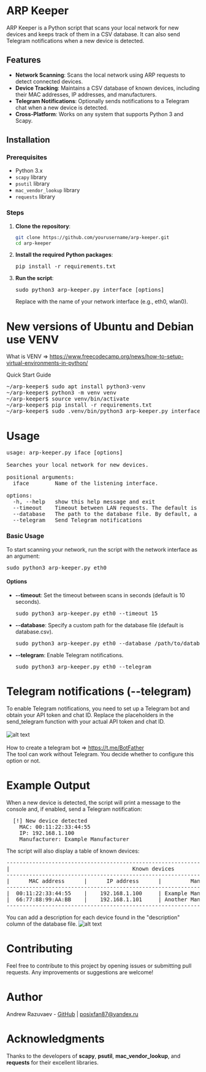 # ARP Keeper

ARP Keeper is a Python script that scans your local network for new devices and keeps track of them in a CSV database. It can also send Telegram notifications when a new device is detected.

## Features

- **Network Scanning**: Scans the local network using ARP requests to detect connected devices.
- **Device Tracking**: Maintains a CSV database of known devices, including their MAC addresses, IP addresses, and manufacturers.
- **Telegram Notifications**: Optionally sends notifications to a Telegram chat when a new device is detected.
- **Cross-Platform**: Works on any system that supports Python 3 and Scapy.

## Installation

### Prerequisites

- Python 3.x
- `scapy` library
- `psutil` library
- `mac_vendor_lookup` library
- `requests` library

### Steps

1. **Clone the repository**:
   ```bash
   git clone https://github.com/yourusername/arp-keeper.git
   cd arp-keeper

2. **Install the required Python packages**:
   <pre>pip install -r requirements.txt</pre>

3. **Run the script**:
   <pre>sudo python3 arp-keeper.py interface [options]</pre>
   Replace <interface> with the name of your network interface (e.g., eth0, wlan0).

# New versions of Ubuntu and Debian use VENV
What is VENV => https://www.freecodecamp.org/news/how-to-setup-virtual-environments-in-python/

Quick Start Guide
<pre>
~/arp-keeper$ sudo apt install python3-venv
~/arp-keeper$ python3 -m venv venv
~/arp-keeper$ source venv/bin/activate
~/arp-keeper$ pip install -r requirements.txt
~/arp-keeper$ sudo .venv/bin/python3 arp-keeper.py interface
</pre>

# Usage
<pre>
usage: arp-keeper.py iface [options]

Searches your local network for new devices.

positional arguments:
  iface        Name of the listening interface.

options:
  -h, --help   show this help message and exit
  --timeout    Timeout between LAN requests. The default is 15 seconds.
  --database   The path to the database file. By default, a database.csv file is created.
  --telegram   Send Telegram notifications
</pre>

### Basic Usage
To start scanning your network, run the script with the network interface as an argument:
<pre>sudo python3 arp-keeper.py eth0</pre>

#### Options
- **--timeout**: Set the timeout between scans in seconds (default is 10 seconds).
  <pre>sudo python3 arp-keeper.py eth0 --timeout 15</pre>
- **--database**: Specify a custom path for the database file (default is database.csv).
  <pre>sudo python3 arp-keeper.py eth0 --database /path/to/database.csv</pre>
- **--telegram**: Enable Telegram notifications.
  <pre>sudo python3 arp-keeper.py eth0 --telegram</pre>

# Telegram notifications (--telegram)
To enable Telegram notifications, you need to set up a Telegram bot and obtain your API token and chat ID. Replace the placeholders in the send_telegram function with your actual API token and chat ID. \
\
![alt text](https://github.com/posixfan/arp-keeper/blob/main/img/telegram.png) \
\
How to create a telegram bot => https://t.me/BotFather \
The tool can work without Telegram. You decide whether to configure this option or not.

# Example Output
When a new device is detected, the script will print a message to the console and, if enabled, send a Telegram notification:
<pre>
  [!] New device detected
    MAC: 00:11:22:33:44:55
    IP: 192.168.1.100
    Manufacturer: Example Manufacturer
</pre>

The script will also display a table of known devices:
<pre>
----------------------------------------------------------------------------------------------------
|                                      Known devices                                               |
----------------------------------------------------------------------------------------------------
|      MAC address      |      IP address      |         Manufacturer         |     Description    |
----------------------------------------------------------------------------------------------------
|  00:11:22:33:44:55    |    192.168.1.100     | Example Manufacturer         |                    |
|  66:77:88:99:AA:BB    |    192.168.1.101     | Another Manufacturer         |                    |
----------------------------------------------------------------------------------------------------
</pre>

You can add a description for each device found in the "description" column of the database file.
![alt text](https://github.com/posixfan/arp-keeper/blob/main/img/Description.png) 

# Contributing
Feel free to contribute to this project by opening issues or submitting pull requests. Any improvements or suggestions are welcome!

# Author
Andrew Razuvaev - [GitHub](https://github.com/posixfan) | <posixfan87@yandex.ru>

# Acknowledgments
Thanks to the developers of **scapy**, **psutil**, **mac_vendor_lookup**, and **requests** for their excellent libraries.
